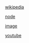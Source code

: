 
 [wikipedia](https://es.wikipedia.org/wiki/Markdown)

 [node](https://nodejs.org/)

 [image](https://user-images.githubusercontent.com/110297/42118443-b7a5f1f0-7bc8-11e8-96ad-9cc5593715a6.jpg)

 [youtube](www.youtube.com)


